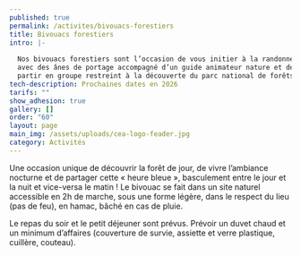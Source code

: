 ```yaml
---
published: true
permalink: /activites/bivouacs-forestiers
title: Bivouacs forestiers
intro: |-
  
  Nos bivouacs forestiers sont l’occasion de vous initier à la randonnée 
  avec des ânes de portage accompagné d’un guide animateur nature et de 
  partir en groupe restreint à la découverte du parc national de forêts.
tech-description: Prochaines dates en 2026
tarifs: ""
show_adhesion: true
gallery: []
order: "60"
layout: page
main_img: /assets/uploads/cea-logo-feader.jpg
category: Activités
---
```



Une occasion unique de découvrir la forêt de jour, de vivre 
l’ambiance nocturne et de partager cette « heure bleue », basculement 
entre le jour et la nuit et vice-versa le matin ! Le bivouac se fait 
dans un site naturel accessible en 2h de marche, sous une forme légère, 
dans le respect du lieu (pas de feu), en hamac, bâché en cas de pluie.

Le repas du soir et le petit déjeuner sont prévus. Prévoir un duvet 
chaud et un minimum d’affaires (couverture de survie, assiette et verre 
plastique, cuillère, couteau).
